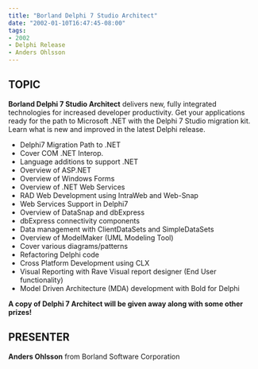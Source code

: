 ```yaml
---
title: "Borland Delphi 7 Studio Architect"
date: "2002-01-10T16:47:45-08:00"
tags:
- 2002
- Delphi Release
- Anders Ohlsson
---
```


## TOPIC ##

**Borland Delphi 7 Studio Architect** delivers new, fully integrated technologies for increased developer productivity. Get your applications ready for the path to Microsoft .NET with the Delphi 7 Studio migration kit. Learn what is new and improved in the latest Delphi release. 

- Delphi7 Migration Path to .NET 
 - Cover COM .NET Interop.
 - Language additions to support .NET
 - Overview of ASP.NET
 - Overview of Windows Forms
 - Overview of .NET Web Services
- RAD Web Development using IntraWeb and Web-Snap
- Web Services Support in Delphi7
- Overview of DataSnap and dbExpress
- dbExpress connectivity components
- Data management with ClientDataSets and SimpleDataSets
- Overview of ModelMaker (UML Modeling Tool)
 - Cover various diagrams/patterns
 - Refactoring Delphi code
- Cross Platform Development using CLX
- Visual Reporting with Rave Visual report designer (End User functionality)
- Model Driven Architecture (MDA) development with Bold for Delphi

**A copy of Delphi 7 Architect will be given away along with some other prizes!**

## PRESENTER ##

**Anders Ohlsson** from Borland Software Corporation
